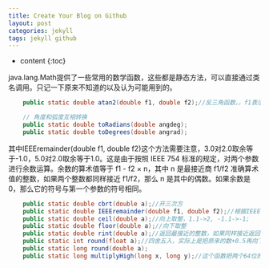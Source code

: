```yaml
---
title: Create Your Blog on Github
layout: post
categories: jekyll
tags: jekyll github
---
```

* content
{:toc}

java.lang.Math提供了一些常用的数学函数，这些都是静态方法，可以直接通过类名调用。只记一下原来不知道的以及认为可能用到的。






```java
    public static double atan2(double f1, double f2);//反三角函数，，f1表示临边长度，f2表示对边长度。

    // 角度和弧度互相转换
    public static double toRadians(double angdeg);
    public static double toDegrees(double angrad);
```

其中IEEEremainder(double f1, double f2)这个方法需要注意，3.0对2.0取余等于-1.0，5.0对2.0取余等于1.0。这是由于按照 IEEE 754 标准的规定，对两个参数进行余数运算。余数的算术值等于 f1 - f2 × n，其中 n 是最接近商 f1/f2 准确算术值的整数，如果两个整数都同样接近 f1/f2，那么 n 是其中的偶数。如果余数是 0，那么它的符号与第一个参数的符号相同。

```java
    public static double cbrt(double a);//开三次方
    public static double IEEEremainder(double f1, double f2);//根据IEEE 754标准求f1对f2取余
    public static double ceil(double a);//向上取整，1.1->2, -1.1->-1;
    public static double floor(double a);//向下取整
    public static double rint(double a);//返回最接近的整数，如果同样接近返回偶数那个。(但是为什么返回类型不是int或者long?)
    public static int round(float a);//四舍五入，实际上是把原来的数+0.5再向下取整。
    public static long round(double a);
    public static long multiplyHigh(long x, long y);//这个函数把两个64位的整数在128位内相乘，再返回前64位，减少了乘法的精度损失。




```
